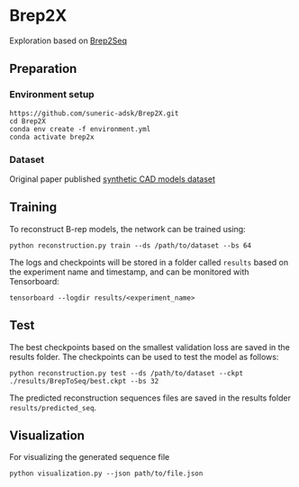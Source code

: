 # Brep2X

Exploration based on [Brep2Seq](https://github.com/zhangshuming0668/Brep2Seq.git)

## Preparation

### Environment setup

```
https://github.com/suneric-adsk/Brep2X.git
cd Brep2X
conda env create -f environment.yml
conda activate brep2x
```

### Dataset

Original paper published [synthetic CAD models dataset](https://www.scidb.cn/en/detail?dataSetId=87b0695c592849618d3d22d0ab480849&version=V1) 

## Training

To reconstruct B-rep models, the network can be trained using:
```
python reconstruction.py train --ds /path/to/dataset --bs 64
```

The logs and checkpoints will be stored in a folder called `results` based on the experiment name and timestamp, and can be monitored with Tensorboard:

```
tensorboard --logdir results/<experiment_name>
```

## Test

The best checkpoints based on the smallest validation loss are saved in the results folder. The checkpoints can be used to test the model as follows:

```
python reconstruction.py test --ds /path/to/dataset --ckpt ./results/BrepToSeq/best.ckpt --bs 32
```

The predicted reconstruction sequences files are saved in the results folder `results/predicted_seq`.

## Visualization

For visualizing the generated sequence file

```
python visualization.py --json path/to/file.json
```
